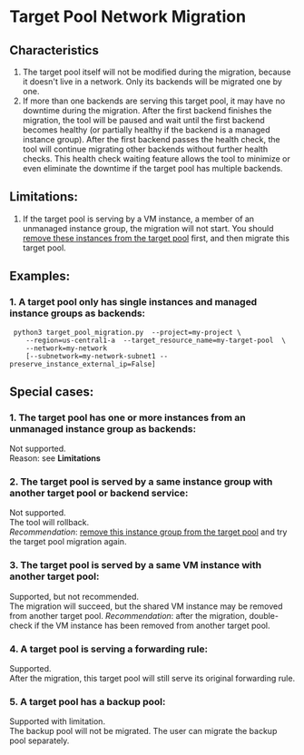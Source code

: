 # Target Pool Network Migration
## Characteristics
1. The target pool itself will not be modified during the migration, because it doesn't live in a network. Only its backends will be migrated one by one.
2. If more than one backends are serving this target pool, it may have no downtime during the migration.
 After the first backend finishes the migration, the tool will be paused and wait until the first backend becomes healthy (or partially healthy if the backend is a managed instance group).
 After the first backend passes the health check, the tool will continue migrating other backends without further health checks. 
 This health check waiting feature allows the tool to minimize or even eliminate the downtime if the target pool has multiple backends.
## Limitations:
1. If the target pool is serving by a VM instance, a member of an unmanaged instance group, the migration will not start. You should [remove these instances from the target pool](https://cloud.google.com/compute/docs/reference/rest/v1/targetPools/removeInstance) first, and then migrate this target pool. 

## Examples:
### 1. A target pool only has single instances and managed instance groups as backends:
     python3 target_pool_migration.py  --project=my-project \
        --region=us-central1-a  --target_resource_name=my-target-pool  \
        --network=my-network  
        [--subnetwork=my-network-subnet1 --preserve_instance_external_ip=False]
        
## Special cases:
### 1. The target pool has one or more instances from an unmanaged instance group as backends:
Not supported. \
Reason: see **Limitations**
  
### 2. The target pool is served by a same instance group with another target pool or backend service:
Not supported. \
The tool will rollback. \
*Recommendation*: [remove this instance group from the target pool](https://cloud.google.com/compute/docs/reference/rest/v1/instanceGroupManagers/setTargetPools) and try the target pool migration again. 

### 3. The target pool is served by a same VM instance with another target pool:
Supported, but not recommended. \
The migration will succeed, but the shared VM instance may be removed from another target pool.
*Recommendation*: after the migration, double-check if the VM instance has been removed from another target pool.
### 4. A target pool is serving a forwarding rule:
Supported. \
After the migration, this target pool will still serve its original forwarding rule.
### 5. A target pool has a backup pool:
Supported with limitation. \
The backup pool will not be migrated. 
The user can migrate the backup pool separately.
    